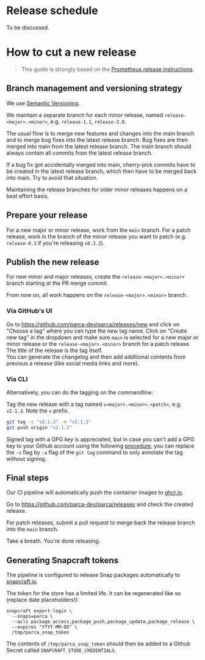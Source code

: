 # Release schedule

To be discussed.

# How to cut a new release

> This guide is strongly based on the [Prometheus release instructions](https://github.com/prometheus/prometheus/blob/main/RELEASE.md).

## Branch management and versioning strategy

We use [Semantic Versioning](http://semver.org/).

We maintain a separate branch for each minor release, named `release-<major>.<minor>`, e.g. `release-1.1`, `release-2.0`.

The usual flow is to merge new features and changes into the main branch and to merge bug fixes into the latest release branch. Bug fixes are then merged into main from the latest release branch. The main branch should always contain all commits from the latest release branch.

If a bug fix got accidentally merged into main, cherry-pick commits have to be created in the latest release branch, which then have to be merged back into main. Try to avoid that situation.

Maintaining the release branches for older minor releases happens on a best effort basis.

## Prepare your release

For a new major or minor release, work from the `main` branch. For a patch release, work in the branch of the minor release you want to patch (e.g. `release-0.3` if you're releasing `v0.3.2`).

## Publish the new release

For new minor and major releases, create the `release-<major>.<minor>` branch starting at the PR merge commit.

From now on, all work happens on the `release-<major>.<minor>` branch.

### Via GitHub's UI

Go to https://github.com/parca-dev/parca/releases/new and click on "Choose a tag" where you can type the new tag name.
Click on "Create new tag" in the dropdown and make sure `main` is selected for a new major or minor release or the `release-<major>.<minor>` branch for a patch release. 
The title of the release is the tag itself.  
You can generate the changelog and then add additional contents from previous a release (like social media links and more).

### Via CLI

Alternatively, you can do the tagging on the commandline:

Tag the new release with a tag named `v<major>.<minor>.<patch>`, e.g. `v2.1.3`. Note the `v` prefix.

```bash
git tag -s "v2.1.3" -m "v2.1.3"
git push origin "v2.1.3"
```

Signed tag with a GPG key is appreciated, but in case you can't add a GPG key to your Github account using the following [procedure](https://help.github.com/articles/generating-a-gpg-key/), you can replace the `-s` flag by `-a` flag of the `git tag` command to only annotate the tag without signing.

## Final steps

Our CI pipeline will automatically push the container images to [ghcr.io](ghcr.io/parca-dev/parca).

Go to https://github.com/parca-dev/parca/releases and check the created release.

For patch releases, submit a pull request to merge back the release branch into the `main` branch.

Take a breath. You're done releasing.

## Generating Snapcraft tokens

The pipeline is configured to release Snap packages automatically to
[snapcraft.io](https://snapcraft.io).

The token for the store has a limited life. It can be regenerated like so (replace date
placeholders!):

```shell
snapcraft export-login \
  --snaps=parca \
  --acls package_access,package_push,package_update,package_release \
  --expires "YYYY-MM-DD" \
  /tmp/parca_snap_token
```

The contents of `/tmp/parca_snap_token` should then be added to a Github Secret called `SNAPCRAFT_STORE_CREDENTIALS`.